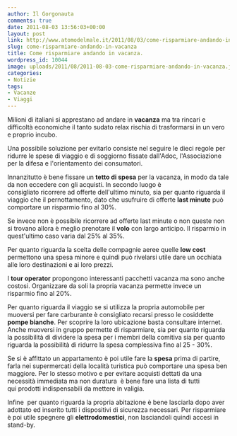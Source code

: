 ```yaml
---
author: Il Gorgonauta
comments: true
date: 2011-08-03 13:56:03+00:00
layout: post
link: http://www.atomodelmale.it/2011/08/03/come-risparmiare-andando-in-vacanza/
slug: come-risparmiare-andando-in-vacanza
title: Come risparmiare andando in vacanza.
wordpress_id: 10044
image: uploads/2011/08/2011-08-03-come-risparmiare-andando-in-vacanza.jpg
categories:
- Notizie
tags:
- Vacanze
- Viaggi
---
```



Milioni di italiani si apprestano ad andare in **vacanza** ma tra rincari e difficoltà economiche il tanto sudato relax rischia di trasformarsi in un vero e proprio incubo.

Una possibile soluzione per evitarlo consiste nel seguire le dieci regole per ridurre le spese di viaggio e di soggiorno fissate dall'Adoc, l'Associazione per la difesa e l'orientamento dei consumatori.

Innanzitutto è bene fissare un **tetto di spesa** per la vacanza, in modo da tale da non eccedere con gli acquisti. In secondo luogo è consigliato ricorrere ad offerte dell'ultimo minuto, sia per quanto riguarda il viaggio che il pernottamento, dato che usufruire di offerte **last minute** può comportare un risparmio fino al 30%.

Se invece non è possibile ricorrere ad offerte last minute o non queste non si trovano allora è meglio prenotare il **volo** con largo anticipo. Il risparmio in quest'ultimo caso varia dal 25% al 35%.

Per quanto riguarda la scelta delle compagnie aeree quelle **low cost** permettono una spesa minore e quindi può rivelarsi utile dare un occhiata alle loro destinazioni e ai loro prezzi.

I **tour operator** propongono interessanti pacchetti vacanza ma sono anche costosi. Organizzare da soli la propria vacanza permette invece un risparmio fino al 20%.

Per quanto riguarda il viaggio se si utilizza la propria automobile per muoversi per fare carburante è consigliato recarsi presso le cosiddette **pompe bianche**. Per scoprire la loro ubicazione basta consultare internet. Anche muoversi in gruppo permette di risparmiare, sia per quanto riguarda la possibilità di dividere la spesa per i membri della comitiva sia per quanto riguarda la possibilità di ridurre la spesa complessiva fino al 25 - 30%.

Se si è affittato un appartamento è poi utile fare la **spesa** prima di partire, farla nei supermercati della località turistica può comportare una spesa ben maggiore. Per lo stesso motivo e per evitare acquisti dettati da una necessità immediata ma non duratura  è bene fare una lista di tutti qui prodotti indispensabili da mettere in valigia.

Infine  per quanto riguarda la propria abitazione è bene lasciarla dopo aver adottato ed inserito tutti i dispositivi di sicurezza necessari. Per risparmiare è poi utile spegnere gli **elettrodomestici**, non lasciandoli quindi accesi in stand-by.
